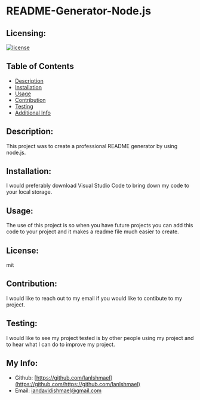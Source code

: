 # README-Generator-Node.js
  ## Licensing:
  [![license](https://img.shields.io/badge/license-mit-blue)](https://shields.io)
  ## Table of Contents 
  - [Description](#description)
  - [Installation](#installation)
  - [Usage](#usage)
  - [Contribution](#contribution)
  - [Testing](#testing)
  - [Additional Info](#additional-info)
  ## Description:
  This project was to create a professional README generator by using node.js. 
  ## Installation:
  I would preferably download Visual Studio Code to bring down my code to your local storage.
  ## Usage:
  The use of this project is so when you have future projects you can add this code to your project and it makes a readme file much easier to create. 
  ## License:
  mit
  ## Contribution:
  I would like to reach out to my email if you would like to contibute to my project.
  ## Testing:
  I would like to see my project tested is by other people using my project and to hear what I can do to improve my project.
  ## My Info:
  - Github: [https://github.com/IanIshmael](https://github.com/https://github.com/IanIshmael)
  - Email: iandavidishmael@gmail.com 